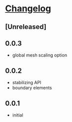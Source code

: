 # [Changelog](https://keepachangelog.com/en/1.0.0/)

## [Unreleased]

## 0.0.3

- global mesh scaling option

## 0.0.2

- stabilizing API
- boundary elements

## 0.0.1

- initial
